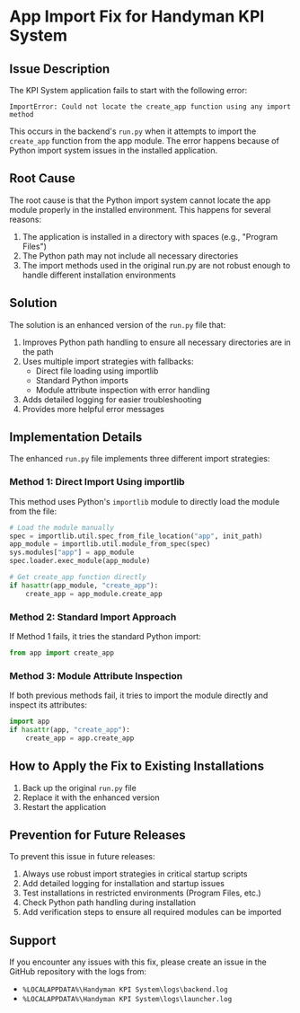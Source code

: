 # App Import Fix for Handyman KPI System

## Issue Description

The KPI System application fails to start with the following error:

```
ImportError: Could not locate the create_app function using any import method
```

This occurs in the backend's `run.py` when it attempts to import the `create_app` function from the app module. The error happens because of Python import system issues in the installed application.

## Root Cause

The root cause is that the Python import system cannot locate the app module properly in the installed environment. This happens for several reasons:

1. The application is installed in a directory with spaces (e.g., "Program Files")
2. The Python path may not include all necessary directories 
3. The import methods used in the original run.py are not robust enough to handle different installation environments

## Solution

The solution is an enhanced version of the `run.py` file that:

1. Improves Python path handling to ensure all necessary directories are in the path
2. Uses multiple import strategies with fallbacks:
   - Direct file loading using importlib
   - Standard Python imports
   - Module attribute inspection with error handling
3. Adds detailed logging for easier troubleshooting
4. Provides more helpful error messages

## Implementation Details

The enhanced `run.py` file implements three different import strategies:

### Method 1: Direct Import Using importlib

This method uses Python's `importlib` module to directly load the module from the file:

```python
# Load the module manually
spec = importlib.util.spec_from_file_location("app", init_path)
app_module = importlib.util.module_from_spec(spec)
sys.modules["app"] = app_module
spec.loader.exec_module(app_module)

# Get create_app function directly
if hasattr(app_module, "create_app"):
    create_app = app_module.create_app
```

### Method 2: Standard Import Approach

If Method 1 fails, it tries the standard Python import:

```python
from app import create_app
```

### Method 3: Module Attribute Inspection

If both previous methods fail, it tries to import the module directly and inspect its attributes:

```python
import app
if hasattr(app, "create_app"):
    create_app = app.create_app
```

## How to Apply the Fix to Existing Installations

1. Back up the original `run.py` file
2. Replace it with the enhanced version
3. Restart the application

## Prevention for Future Releases

To prevent this issue in future releases:

1. Always use robust import strategies in critical startup scripts
2. Add detailed logging for installation and startup issues
3. Test installations in restricted environments (Program Files, etc.)
4. Check Python path handling during installation
5. Add verification steps to ensure all required modules can be imported

## Support

If you encounter any issues with this fix, please create an issue in the GitHub repository with the logs from:
- `%LOCALAPPDATA%\Handyman KPI System\logs\backend.log`
- `%LOCALAPPDATA%\Handyman KPI System\logs\launcher.log`
